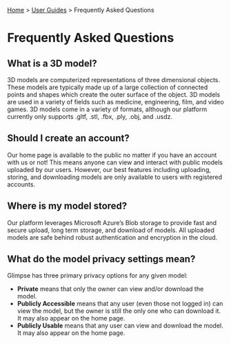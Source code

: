 [Home](../../README.md) > [User Guides](../User-Guide.md) > Frequently Asked Questions

# Frequently Asked Questions

## What is a 3D model?

3D models are computerized representations of three dimensional objects. These models are typically made up of a large collection of connected points and shapes which create the outer surface of the object. 3D models are used in a variety of fields such as medicine, engineering, film, and video games. 3D models come in a variety of formats, although our platform currently only supports .gltf, .stl, .fbx, .ply, .obj, and .usdz.

## Should I create an account?

Our home page is available to the public no matter if you have an account with us or not! This means anyone can view and interact with public models uploaded by our users. However, our best features including uploading, storing, and downloading models are only available to users with registered accounts.

## Where is my model stored?

Our platform leverages Microsoft Azure’s Blob storage to provide fast and secure upload, long term storage, and download of models. All uploaded models are safe behind robust authentication and encryption in the cloud.

## What do the model privacy settings mean?

Glimpse has three primary privacy options for any given model:

  - **Private** means that only the owner can view and/or download the model.
  - **Publicly Accessible** means that any user (even those not logged in) can view the model, but the owner is still the only one who can download it. It may also appear on the home page.
  - **Publicly Usable** means that any user can view and download the model. It may also appear on the home page.
